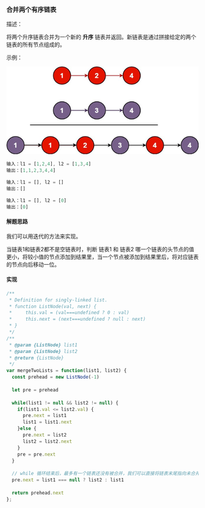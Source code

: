 ### 合并两个有序链表

描述：

将两个升序链表合并为一个新的 **升序** 链表并返回。新链表是通过拼接给定的两个链表的所有节点组成的。 

示例：

![](../../images/merge_ex1.jpg)

```js
输入：l1 = [1,2,4], l2 = [1,3,4]
输出：[1,1,2,3,4,4]
```

```js
输入：l1 = [], l2 = []
输出：[]
```

```js
输入：l1 = [], l2 = [0]
输出：[0]
```

#### 解题思路

我们可以用迭代的方法来实现。

当链表1和链表2都不是空链表时，判断 链表1 和 链表2 哪一个链表的头节点的值更小，将较小值的节点添加到结果里，当一个节点被添加到结果里后，将对应链表的节点向后移动一位。



#### 实现

```js
/**
 * Definition for singly-linked list.
 * function ListNode(val, next) {
 *     this.val = (val===undefined ? 0 : val)
 *     this.next = (next===undefined ? null : next)
 * }
 */
/**
 * @param {ListNode} list1
 * @param {ListNode} list2
 * @return {ListNode}
 */
var mergeTwoLists = function(list1, list2) {
  const prehead = new ListNode(-1)

  let pre = prehead

  while(list1 != null && list2 != null) {
    if(list1.val <= list2.val) {
      pre.next = list1
      list1 = list1.next
    }else {
      pre.next = list2
      list2 = list2.next
    }
    pre = pre.next
  }

  // while 循环结束后，最多有一个链表还没有被合并，我们可以直接将链表末尾指向未合并的链表
  pre.next = list1 === null ? list2 : list1
  
  return prehead.next
};
```